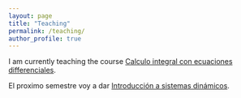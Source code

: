 ```yaml
---
layout: page
title: "Teaching"
permalink: /teaching/
author_profile: true
---
```



I am currently teaching the course [Calculo integral con ecuaciones differenciales](/teaching/calculo2018/).

El proximo semestre voy a dar [Introducción a sistemas dinámicos](/teaching/sisdin20191/).
